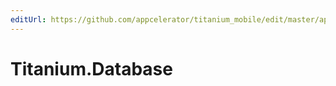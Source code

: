 ```yaml
---
editUrl: https://github.com/appcelerator/titanium_mobile/edit/master/apidoc/Titanium/Database/Database.yml
---
```

# Titanium.Database

<TypeHeader/>

<ApiDocs/>
